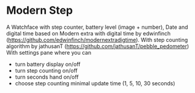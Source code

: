 Modern Step
==================

A Watchface with step counter, battery level (image + number), Date and digital time based on Modern extra with digital time by edwinfinch (https://github.com/edwinfinch/modernextradigtime). 
With step counting algorithm by jathusanT (https://github.com/jathusanT/pebble_pedometer)
With settings pane where you can
- turn battery display on/off
- turn step counting on/off
- turn seconds hand on/off
- choose step counting minimal update time (1, 5, 10, 30 seconds)

